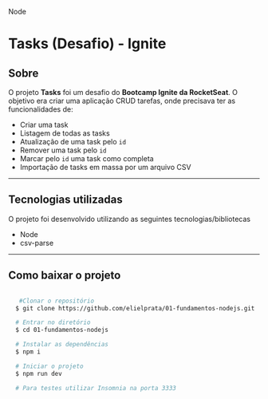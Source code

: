 Node

# **Tasks (Desafio) - Ignite**

## Sobre

O projeto **Tasks** foi um desafio do **Bootcamp Ignite da RocketSeat**. O objetivo era criar uma aplicação CRUD tarefas, onde precisava ter as funcionalidades de:

- Criar uma task
- Listagem de todas as tasks
- Atualização de uma task pelo `id`
- Remover uma task pelo `id`
- Marcar pelo `id` uma task como completa
- Importação de tasks em massa por um arquivo CSV

---

## Tecnologias utilizadas

O projeto foi desenvolvido utilizando as seguintes tecnologias/bibliotecas

- Node
- csv-parse

---

## Como baixar o projeto

```bash

   #Clonar o repositório
  $ git clone https://github.com/elielprata/01-fundamentos-nodejs.git

  # Entrar no diretório
  $ cd 01-fundamentos-nodejs

  # Instalar as dependências
  $ npm i

  # Iniciar o projeto
  $ npm run dev

  # Para testes utilizar Insomnia na porta 3333

```
